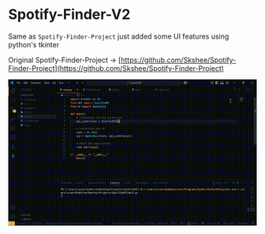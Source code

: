 # Spotify-Finder-V2

Same as `Spotify-Finder-Project` just added some UI features using python's tkinter

Original Spotify-Finder-Project -> [https://github.com/Skshee/Spotify-Finder-Project](https://github.com/Skshee/Spotify-Finder-Project)

![Spotify Finder Demo](Spotify-Artist.gif)